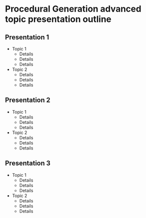 # Procedural Generation advanced topic presentation outline

## Presentation 1

* Topic 1
	* Details
	* Details
	* Details
* Topic 2
	* Details
	* Details
	* Details

## Presentation 2

* Topic 1
	* Details
	* Details
	* Details
* Topic 2
	* Details
	* Details
	* Details

## Presentation 3

* Topic 1
	* Details
	* Details
	* Details
* Topic 2
	* Details
	* Details
	* Details

